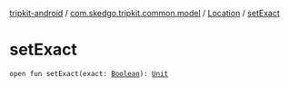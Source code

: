 [tripkit-android](../../index.md) / [com.skedgo.tripkit.common.model](../index.md) / [Location](index.md) / [setExact](./set-exact.md)

# setExact

`open fun setExact(exact: `[`Boolean`](https://kotlinlang.org/api/latest/jvm/stdlib/kotlin/-boolean/index.html)`): `[`Unit`](https://kotlinlang.org/api/latest/jvm/stdlib/kotlin/-unit/index.html)